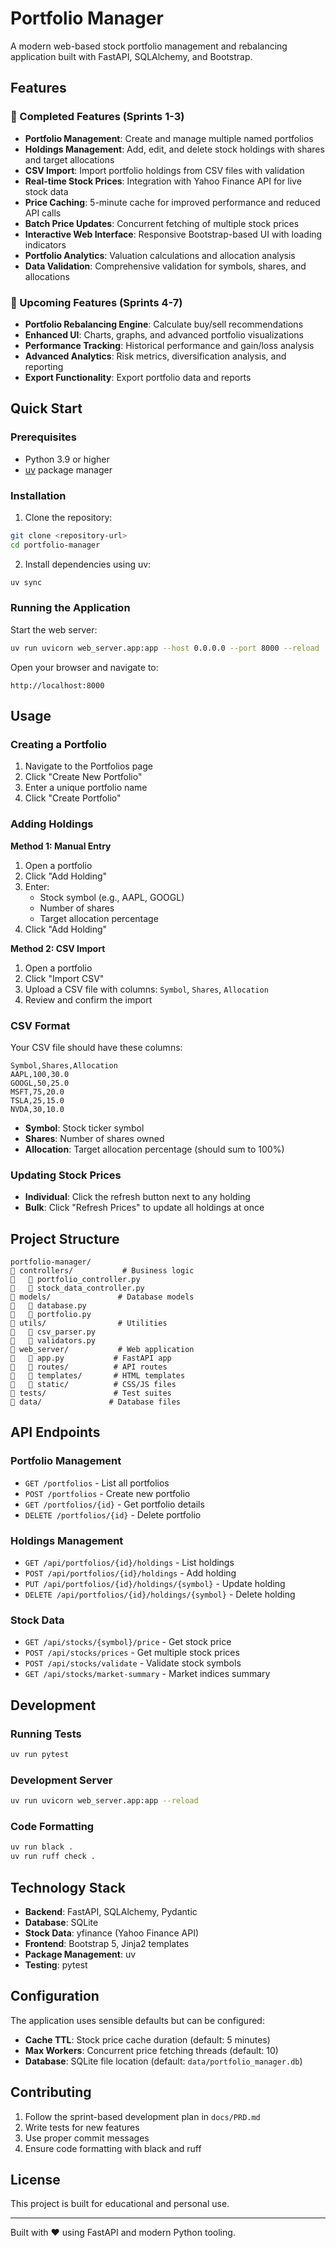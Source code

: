 # Portfolio Manager

A modern web-based stock portfolio management and rebalancing application built with FastAPI, SQLAlchemy, and Bootstrap.

## Features

###  Completed Features (Sprints 1-3)

- **Portfolio Management**: Create and manage multiple named portfolios
- **Holdings Management**: Add, edit, and delete stock holdings with shares and target allocations
- **CSV Import**: Import portfolio holdings from CSV files with validation
- **Real-time Stock Prices**: Integration with Yahoo Finance API for live stock data
- **Price Caching**: 5-minute cache for improved performance and reduced API calls
- **Batch Price Updates**: Concurrent fetching of multiple stock prices
- **Interactive Web Interface**: Responsive Bootstrap-based UI with loading indicators
- **Portfolio Analytics**: Valuation calculations and allocation analysis
- **Data Validation**: Comprehensive validation for symbols, shares, and allocations

### 🚀 Upcoming Features (Sprints 4-7)

- **Portfolio Rebalancing Engine**: Calculate buy/sell recommendations
- **Enhanced UI**: Charts, graphs, and advanced portfolio visualizations
- **Performance Tracking**: Historical performance and gain/loss analysis
- **Advanced Analytics**: Risk metrics, diversification analysis, and reporting
- **Export Functionality**: Export portfolio data and reports

## Quick Start

### Prerequisites

- Python 3.9 or higher
- [uv](https://docs.astral.sh/uv/) package manager

### Installation

1. Clone the repository:
```bash
git clone <repository-url>
cd portfolio-manager
```

2. Install dependencies using uv:
```bash
uv sync
```

### Running the Application

Start the web server:
```bash
uv run uvicorn web_server.app:app --host 0.0.0.0 --port 8000 --reload
```

Open your browser and navigate to:
```
http://localhost:8000
```

## Usage

### Creating a Portfolio

1. Navigate to the Portfolios page
2. Click "Create New Portfolio"
3. Enter a unique portfolio name
4. Click "Create Portfolio"

### Adding Holdings

**Method 1: Manual Entry**
1. Open a portfolio
2. Click "Add Holding"
3. Enter:
   - Stock symbol (e.g., AAPL, GOOGL)
   - Number of shares
   - Target allocation percentage
4. Click "Add Holding"

**Method 2: CSV Import**
1. Open a portfolio
2. Click "Import CSV"
3. Upload a CSV file with columns: `Symbol`, `Shares`, `Allocation`
4. Review and confirm the import

### CSV Format

Your CSV file should have these columns:
```csv
Symbol,Shares,Allocation
AAPL,100,30.0
GOOGL,50,25.0
MSFT,75,20.0
TSLA,25,15.0
NVDA,30,10.0
```

- **Symbol**: Stock ticker symbol
- **Shares**: Number of shares owned
- **Allocation**: Target allocation percentage (should sum to 100%)

### Updating Stock Prices

- **Individual**: Click the refresh button next to any holding
- **Bulk**: Click "Refresh Prices" to update all holdings at once

## Project Structure

```
portfolio-manager/
   controllers/           # Business logic
      portfolio_controller.py
      stock_data_controller.py
   models/               # Database models
      database.py
      portfolio.py
   utils/                # Utilities
      csv_parser.py
      validators.py
   web_server/           # Web application
      app.py           # FastAPI app
      routes/          # API routes
      templates/       # HTML templates
      static/          # CSS/JS files
   tests/               # Test suites
   data/               # Database files
```

## API Endpoints

### Portfolio Management
- `GET /portfolios` - List all portfolios
- `POST /portfolios` - Create new portfolio
- `GET /portfolios/{id}` - Get portfolio details
- `DELETE /portfolios/{id}` - Delete portfolio

### Holdings Management
- `GET /api/portfolios/{id}/holdings` - List holdings
- `POST /api/portfolios/{id}/holdings` - Add holding
- `PUT /api/portfolios/{id}/holdings/{symbol}` - Update holding
- `DELETE /api/portfolios/{id}/holdings/{symbol}` - Delete holding

### Stock Data
- `GET /api/stocks/{symbol}/price` - Get stock price
- `POST /api/stocks/prices` - Get multiple stock prices
- `POST /api/stocks/validate` - Validate stock symbols
- `GET /api/stocks/market-summary` - Market indices summary

## Development

### Running Tests

```bash
uv run pytest
```

### Development Server

```bash
uv run uvicorn web_server.app:app --reload
```

### Code Formatting

```bash
uv run black .
uv run ruff check .
```

## Technology Stack

- **Backend**: FastAPI, SQLAlchemy, Pydantic
- **Database**: SQLite
- **Stock Data**: yfinance (Yahoo Finance API)
- **Frontend**: Bootstrap 5, Jinja2 templates
- **Package Management**: uv
- **Testing**: pytest

## Configuration

The application uses sensible defaults but can be configured:

- **Cache TTL**: Stock price cache duration (default: 5 minutes)
- **Max Workers**: Concurrent price fetching threads (default: 10)
- **Database**: SQLite file location (default: `data/portfolio_manager.db`)

## Contributing

1. Follow the sprint-based development plan in `docs/PRD.md`
2. Write tests for new features
3. Use proper commit messages
4. Ensure code formatting with black and ruff

## License

This project is built for educational and personal use.

---

Built with ❤️ using FastAPI and modern Python tooling.
